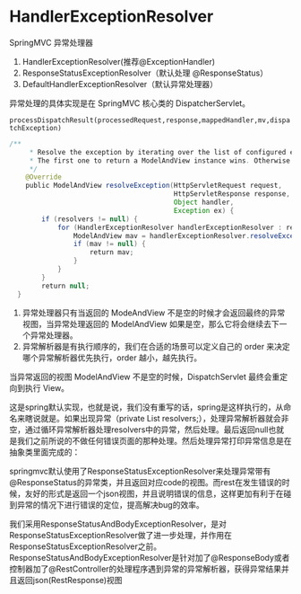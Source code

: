 # HandlerExceptionResolver

SpringMVC 异常处理器

1. HandlerExceptionResolver(推荐@ExceptionHandler)
2. ResponseStatusExceptionResolver（默认处理 @ResponseStatus）
3. DefaultHandlerExceptionResolver（默认异常处理器）

异常处理的具体实现是在 SpringMVC 核心类的 DispatcherServlet。

`processDispatchResult(processedRequest,response,mappedHandler,mv,dispatchException)`

```java
/**
     * Resolve the exception by iterating over the list of configured exception resolvers.
     * The first one to return a ModelAndView instance wins. Otherwise {@code null} is returned.
     */
    @Override
    public ModelAndView resolveException(HttpServletRequest request,
                                         HttpServletResponse response,
                                         Object handler,
                                         Exception ex) {
        if (resolvers != null) {
            for (HandlerExceptionResolver handlerExceptionResolver : resolvers) {
                ModelAndView mav = handlerExceptionResolver.resolveException(request, response, handler, ex);
                if (mav != null) {
                    return mav;
                }
            }
        }
        return null;
  }
```
1. 异常处理器只有当返回的 ModeAndView 不是空的时候才会返回最终的异常视图，当异常处理返回的 ModelAndView 如果是空，那么它将会继续去下一个异常处理器。
2. 异常解析器是有执行顺序的，我们在合适的场景可以定义自己的 order 来决定哪个异常解析器优先执行，order 越小，越先执行。

当异常返回的视图 ModelAndView 不是空的时候，DispatchServlet 最终会重定向到执行 View。


这是spring默认实现，也就是说，我们没有重写的话，spring是这样执行的，从命名来瞎说就是。如果出现异常（private List<HandlerExceptionResolver> resolvers;），处理异常解析器就会非空，通过循环异常解析器处理resolvers中的异常，然后处理。最后返回null也就是我们之前所说的不做任何错误页面的那种处理。然后处理异常打印异常信息是在抽象类里面完成的：

springmvc默认使用了ResponseStatusExceptionResolver来处理异常带有@ResponseStatus的异常类，并且返回对应code的视图。而rest在发生错误的时候，友好的形式是返回一个json视图，并且说明错误的信息，这样更加有利于在碰到异常的情况下进行错误的定位，提高解决bug的效率。

我们采用ResponseStatusAndBodyExceptionResolver，是对ResponseStatusExceptionResolver做了进一步处理，并作用在ResponseStatusExceptionResolver之前。ResponseStatusAndBodyExceptionResolver是针对加了@ResponseBody或者控制器加了@RestController的处理程序遇到异常的异常解析器，获得异常结果并且返回json(RestResponse)视图